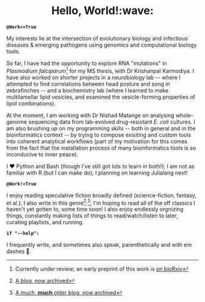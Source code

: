 <h1 align="center">Hello, World!:wave:</h1>

**`@Work==True`**

My interests lie at the intersection of evolutionary biology and infectious diseases & emerging pathogens using genomics and computational biology tools.

So far, I have had the opportunity to explore RNA "mutations" in *Plasmodium falciparum*[^1] for my MS thesis, with Dr Krishanpal Karmodiya. I have also worked on shorter projects in a neurobiology lab -- where I attempted to find correlations between head posture and song in zebrafinches -- and a biochemistry lab (where I learned to make multilamellar lipid vesicles, and examined the vesicle-forming properties of lipid combinations). 

At the moment, I am working with Dr Nishad Matange on analysing whole-genome sequencing data from lab-evolved drug-resistant *E. coli* cultures. I am also brushing up on my programming skills -- both in general and in the bioinformatics context -- by trying to compose exisiting and custom tools into coherent analytical workflows (part of my motivation for this comes from the fact that the installation process of many bioinformatics tools is so inconducive to inner peace).

I :heart: Python and Bash (though I've still got lots to learn in both!); I am not as familiar with R (but I can make do); I planning on learning Julialang next!

**`@Work!=True`**

I enjoy reading speculative fiction broadly defined (science-fiction, fantasy, et al.); I also write in this genre[^2]<sup>,</sup>[^3]; I'm hoping to read all of the sff classics I haven't yet gotten to, some time soon! I also enjoy endlessly orgnizing things, constantly making lists of things to read/watch/listen to later, curating playlists, and running. 

**`if "--help":`**

I frequently write, and sometimes also speak, parenthetically and with em dashes 🙂.




[^1]: Currently under review; an early preprint of this work is [on bioRxiv](https://www.biorxiv.org/content/10.1101/2021.05.14.444266v1)

[^2]: [A blog, now archived](https://bruhaddave.wordpress.com/)
[^3]: [A much, **much** older blog, now archived](https://lotsofangryvoices.blogspot.com/)
<!---
bruhad-dave/bruhad-dave is a ✨ special ✨ repository because its `README.md` (this file) appears on your GitHub profile.
You can click the Preview link to take a look at your changes.
--->
